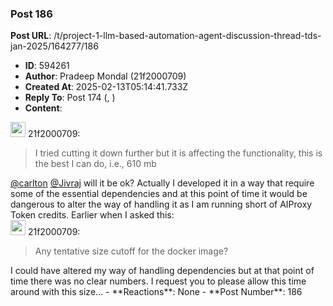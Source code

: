 ### Post 186
**Post URL**: /t/project-1-llm-based-automation-agent-discussion-thread-tds-jan-2025/164277/186
- **ID**: 594261
- **Author**: Pradeep Mondal (21f2000709)
- **Created At**: 2025-02-13T05:14:41.733Z
- **Reply To**: Post 174 (, )
- **Content**:  
  <aside class="quote group-ds-students" data-username="21f2000709" data-post="174" data-topic="164277" data-full="true">
<div class="title">
<div class="quote-controls"></div>
<img alt="" width="24" height="24" src="https://dub1.discourse-cdn.com/flex013/user_avatar/discourse.onlinedegree.iitm.ac.in/21f2000709/48/134907_2.png" class="avatar"> 21f2000709:</div>
<blockquote>
I tried cutting it down further but it is affecting the functionality, this is the best I can do, i.e., 610 mb
</blockquote>
</aside>
<a class="mention" href="/u/carlton">@carlton</a> <a class="mention" href="/u/jivraj">@Jivraj</a>
will it be ok? Actually I developed it in a way that require some of the essential dependencies and at this point of time it would be dangerous to alter the way of handling it as I am running short of AIProxy Token credits.
Earlier when I asked this:
<aside class="quote group-ds-students" data-username="21f2000709" data-post="108" data-topic="164277">
<div class="title">
<div class="quote-controls"></div>
<img alt="" width="24" height="24" src="https://dub1.discourse-cdn.com/flex013/user_avatar/discourse.onlinedegree.iitm.ac.in/21f2000709/48/134907_2.png" class="avatar"> 21f2000709:</div>
<blockquote>
Any tentative size cutoff for the docker image?
</blockquote>
</aside>
I could have altered my way of handling dependencies but at that point of time there was no clear numbers.
I request you to please allow this time around with this size…
- **Reactions**: None
- **Post Number**: 186

